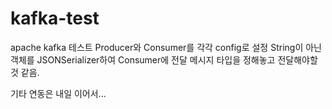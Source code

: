 # kafka-test

apache kafka 테스트
Producer와 Consumer를 각각 config로 설정
String이 아닌 객체를 JSONSerializer하여 Consumer에 전달
메시지 타입을 정해놓고 전달해야할것 같음.

기타 연동은 내일 이어서...

